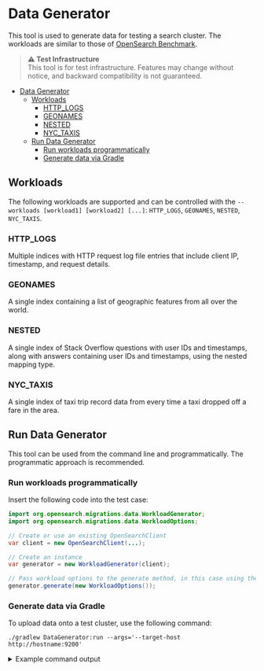 # Data Generator

This tool is used to generate data for testing a search cluster. The workloads are similar to those of [OpenSearch Benchmark](https://github.com/opensearch-project/OpenSearch-Benchmark).

> **⚠️ Test Infrastructure**  
> This tool is for test infrastructure. Features may change without notice, and backward compatibility is not guaranteed.

- [Data Generator](#data-generator)
  - [Workloads](#workloads)
    - [HTTP_LOGS](#HTTP_LOGS)
    - [GEONAMES](#GEONAMES)
    - [NESTED](#NESTED)
    - [NYC_TAXIS](#NYC_TAXIS)
  - [Run Data Generator](#run-data-generator)
    - [Run workloads programmatically](#run-workloads-programmatically)
    - [Generate data via Gradle](#generate-data-via-gradle)

## Workloads

The following workloads are supported and can be controlled with the `--workloads [workload1] [workload2] [...]`: `HTTP_LOGS`, `GEONAMES`, `NESTED`, `NYC_TAXIS`.

### HTTP_LOGS

Multiple indices with HTTP request log file entries that include client IP, timestamp, and request details.

### GEONAMES

A single index containing a list of geographic features from all over the world.

### NESTED

A single index of Stack Overflow questions with user IDs and timestamps, along with answers containing user IDs and timestamps, using the nested mapping type.

### NYC_TAXIS

A single index of taxi trip record data from every time a taxi dropped off a fare in the area.

## Run Data Generator

This tool can be used from the command line and programmatically. The programmatic approach is recommended.

### Run workloads programmatically

Insert the following code into the test case:

```java
import org.opensearch.migrations.data.WorkloadGenerator;
import org.opensearch.migrations.data.WorkloadOptions;

// Create or use an existing OpenSearchClient
var client = new OpenSearchClient(...);

// Create an instance
var generator = new WorkloadGenerator(client);

// Pass workload options to the generate method, in this case using the defaults
generator.generate(new WorkloadOptions());
```

### Generate data via Gradle

To upload data onto a test cluster, use the following command:

```shell
./gradlew DataGenerator:run --args='--target-host http://hostname:9200'
```

<details>
<summary>
Example command output
</summary>

```
$ ./gradlew DataGenerator:run --args=' --target-host https://172.18.0.1:19200 --target-insecure --target-username admin --target-password admin --docs-per-workload-count 1000'

> Task :DataGenerator:run
2024-10-10 17:33:01,247 INFO o.o.m.u.ProcessHelpers [main] getNodeInstanceName()=generated_d0bf496d-1b80-4316-bf38-e3315321a3ef
2024-10-10 17:33:01,249 INFO o.o.m.DataGenerator [main] Starting DataGenerator with workerId=generated_d0bf496d-1b80-4316-bf38-e3315321a3ef
2024-10-10 17:33:01,552 INFO o.o.m.d.WorkloadGenerator [main] Starting document creation
2024-10-10 17:33:02,858 INFO o.o.m.d.WorkloadGenerator [main] All documents queued
2024-10-10 17:33:02,981 INFO o.o.m.d.WorkloadGenerator [main] All documents completed
2024-10-10 17:33:02,981 INFO o.o.m.DataGenerator [main] Generation complete, took 1,429.00ms

Deprecated Gradle features were used in this build, making it incompatible with Gradle 9.0.

You can use '--warning-mode all' to show the individual deprecation warnings and determine if they come from your own scripts or plugins.

See https://docs.gradle.org/8.0.2/userguide/command_line_interface.html#sec:command_line_warnings

BUILD SUCCESSFUL in 4s
25 actionable tasks: 1 executed, 24 up-to-date
```
</details>
